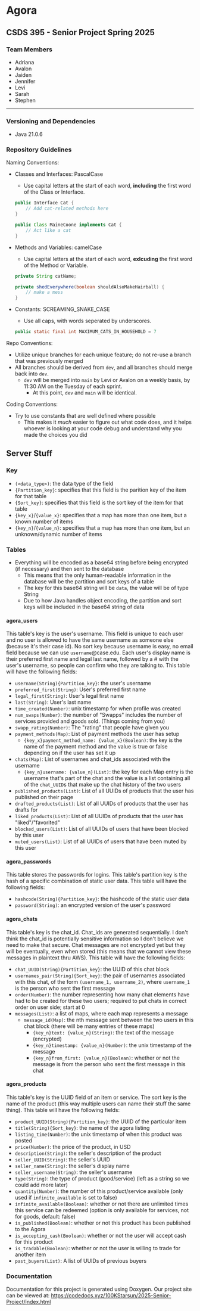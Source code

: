 # Agora

## CSDS 395 - Senior Project Spring 2025

### Team Members

- Adriana
- Avalon
- Jaiden
- Jennifer
- Levi
- Sarah
- Stephen

---

### Versioning and Dependencies

- Java 21.0.6

### Repository Guidelines

Naming Conventions:

- Classes and Interfaces: PascalCase
    - Use capital letters at the start of each word, **including** the first word of the Class or Interface.

    ```java
    public Interface Cat {
        // Add cat-related methods here
    }

    public Class MaineCoone implements Cat {
        // Act like a cat
    }
    ```

- Methods and Variables: camelCase
    - Use capital letters at the start of each word, **exlcuding** the first word of the Method or Variable.

    ```java
    private String catName;
    
    private shedEverywhere(boolean shouldAlsoMakeHairball) {
        // make a mess
    }
    ```

- Constants: SCREAMING_SNAKE_CASE
    - Use all caps, with words seperated by underscores.

    ```java
    public static final int MAXIMUM_CATS_IN_HOUSEHOLD = 7
    ```

Repo Conventions:

- Utilize unique branches for each unique feature; do not re-use a branch that was previously merged
- All branches should be derived from `dev`, and all branches should merge back into `dev`.
    - `dev` will be merged into `main` by Levi or Avalon on a weekly basis, by 11:30 AM on the Tuesday of each sprint.
        - At this point, `dev` and `main` will be identical.

Coding Conventions:

- Try to use constants that are well defined where possible
    - This makes it *much* easier to figure out what code does, and it helps whoever is looking at your code debug and understand why you made the choices you did

## Server Stuff

### Key

- `(<data_type>)`: the data type of the field
- `{Partition_key}`: specifies that this field is the parition key of the item for that table
- `{Sort_key}`: specifies that this field is the sort key of the item for that table
- `{key_x}`/`{value_x}`: specifies that a map has more than one item, but a known number of items
- `{key_n}`/`{value_n}`: specifies that a map has more than one item, but an unknown/dynamic number of items

### Tables

- Everything will be encoded as a base64 string before being encrypted (if necessary) and then sent to the database
    - This means that the only human-readable information in the database will be the partition and sort keys of a table
    - The key for this base64 string will be `data`, the value will be of type String
    - Due to how Java handles object encoding, the partition and sort keys will be included in the base64 string of data

#### agora_users

This table's key is the user's username. This field is unique to each user and no user is allowed to have the same username as someone else (because it's their case id). No sort key because username is easy, no email field because we can use `username`@case.edu. Each user's display name is their preferred first name and legal last name, followed by a # with the user's username, so people can confirm who they are talking to. This table will have the following fields:

- `username(String){Partition_key}`: the user's username
- `preferred_first(String)`: User's preferred first name
- `legal_first(String)`: User's legal first name
- `last(String)`: User's last name
- `time_created(Number)`: unix timestamp for when profile was created
- `num_swaps(Number)`: the number of "Swapps" includes the number of services provided and goods sold. (Things coming from you)
- `swapp_rating(Number)`: The "rating" that people have given you
- `payment_methods(Map)`: List of payment methods the user has setup
    - `{key_x}payment_method_name: {value_x}(Boolean)`: the key is the name of the payment method and the value is true or false depending on if the user has set it up
- `chats(Map)`: List of usernames and chat_ids associated with the username
    - `{key_n}username: {value_n}(List)`: the key for each Map entry is the username that's part of the chat and the value is a list containing all of the `chat_UUID`s that make up the chat history of the two users
- `published_products(List)`: List of all UUIDs of products that the user has published on their page
- `drafted_products(List)`: List of all UUIDs of products that the user has drafts for
- `liked_products(List)`: List of all UUIDs of products that the user has "liked"/"favorited"
- `blocked_users(List)`: List of all UUIDs of users that have been blocked by this user
- `muted_users(List)`: List of all UUIDs of users that have been muted by this user

#### agora_passwords

This table stores the passwords for logins. This table's partition key is the hash of a specific combination of static user data. This table will have the following fields:

- `hashcode(String){Partition_key}`: the hashcode of the static user data
- `password(String)`: an encrypted version of the user's password

#### agora_chats

This table's key is the chat_id. Chat_ids are generated sequentially. I don't think the chat_id is potentially sensitive information so I don't believe we need to make that secure. Chat messages are not encrypted yet but they will be eventually, even when stored (this means that we cannot view these messages in plaintext thru AWS). This table will have the following fields:

- `chat_UUID(String){Partition_key}`: the UUID of this chat block
- `usernames_pair(String){Sort_key}`: the pair of usernames associated with this chat, of the form `(username_1, username_2)`, where `username_1` is the person who sent the first message
- `order(Number)`: the number representing how many chat elements have had to be created for these two users; required to put chats in correct order on user side; start at 0
- `messages(List)`: a list of maps, where each map represents a message
    - `message_id(Map)`: the nth message sent between the two users in this chat block (there will be many entries of these maps)
        - `{key_n}text: {value_n}(String)`: the text of the message (encrypted)
        - `{key_n}timestamp: {value_n}(Number)`: the unix timestamp of the message
        - `{key_n}from_first: {value_n}(Boolean)`: whether or not the message is from the person who sent the first message in this chat

#### agora_products

This table's key is the UUID field of an item or service. The sort key is the name of the product (this way multiple users can name their stuff the same thing). This table will have the following fields:

- `product_UUID(String){Partition_key}`: the UUID of the particular item
- `title(String){Sort_key}`: the name of the agora listing
- `listing_time(Number)`: the unix timestamp of when this product was posted
- `price(Number)`: the price of the product, in USD
- `description(String)`: the seller's description of the product
- `seller_UUID(String)`: the seller's UUID
- `seller_name(String)`: the seller's display name
- `seller_username(String)`: the seller's username
- `type(String)`: the type of product (good/service) (left as a string so we could add more later)
- `quantity(Number)`: the number of this product/service available (only used if `infinite_available` is set to false)
- `infinite_available(Boolean)`: whether or not there are unlimited times this service can be redeemed (option is only available for services, not for goods, default: false)
- `is_published(Boolean)`: whether or not this product has been published to the Agora
- `is_accepting_cash(Boolean)`: whether or not the user will accept cash for this product
- `is_tradable(Boolean)`: whether or not the user is willing to trade for another item
- `past_buyers(List)`: A list of UUIDs of previous buyers

### Documentation

Documentation for this project is generated using Doxygen. Our project site can be viewed at:
https://codedocs.xyz/100KStarsun/2025-Senior-Project/index.html
